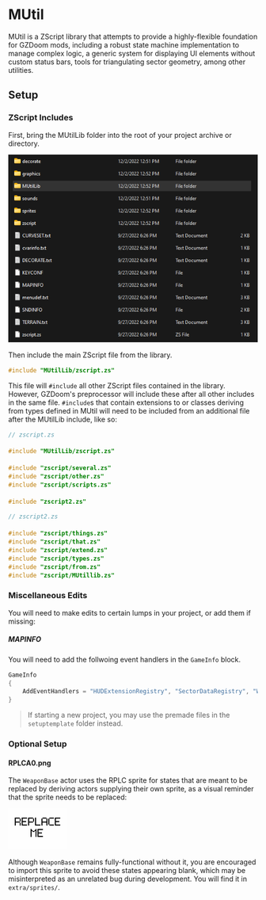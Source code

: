 # MUtil

MUtil is a ZScript library that attempts to provide a highly-flexible foundation for
GZDoom mods, including a robust state machine implementation to manage complex logic,
a generic system for displaying UI elements without custom status bars, tools for
triangulating sector geometry, among other utilities.

## Setup

### ZScript Includes

First, bring the MUtilLib folder into the root of your project archive or directory.

![Example directory structure](doc/setup-1.png)

Then include the main ZScript file from the library.
```c
#include "MUtilLib/zscript.zs"
```
This file will `#include` all other ZScript files contained in the library. However,
GZDoom's preprocessor will include these after all other includes in the same file.
`#include`s that contain extensions to or classes deriving from types defined in MUtil
will need to be included from an additional file after the MUtilLib include, like so:
```c
// zscript.zs

#include "MUtilLib/zscript.zs"

#include "zscript/several.zs"
#include "zscript/other.zs"
#include "zscript/scripts.zs"

#include "zscript2.zs"
```
```c
// zscript2.zs

#include "zscript/things.zs"
#include "zscript/that.zs"
#include "zscript/extend.zs"
#include "zscript/types.zs"
#include "zscript/from.zs"
#include "zscript/MUtillib.zs"

```

### Miscellaneous Edits

You will need to make edits to certain lumps in your project, or add them if missing:

##### MAPINFO

You will need to add the follwoing event handlers in the `GameInfo` block.
```cs
GameInfo
{
	AddEventHandlers = "HUDExtensionRegistry", "SectorDataRegistry", "WorldAgentHandler"
}
```
> If starting a new project, you may use the premade files in the `setuptemplate`
> folder instead.

### Optional Setup

#### RPLCA0.png

The `WeaponBase` actor uses the RPLC sprite for states that are meant to be replaced
by deriving actors supplying their own sprite, as a visual reminder that the sprite
needs to be replaced:

![Replace Me image](extra/sprites/RPLCA0.png)

Although `WeaponBase` remains fully-functional without it, you are encouraged to
import this sprite to avoid these states appearing blank, which may be misinterpreted
as an unrelated bug during development. You will find it in `extra/sprites/`.
